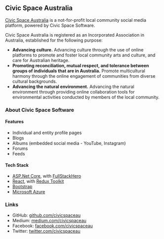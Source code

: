 ## Civic Space Australia

[Civic Space Australia](https://civicspace.au) is a not-for-profit local community social media platform, powered by Civic Space Software.

Civic Space Australia is registered as an Incorporated Association in Australia, established for the following purpose:

- **Advancing culture.** Advancing culture through the use of online platforms to promote and foster local community arts and culture, and care for Australian heritage.
- **Promoting reconciliation, mutual respect, and tolerance between groups of individuals that are in Australia.** Promote multicultural harmony through the online engagement of communities from diverse cultural backgrounds.
- **Advancing the natural environment.** Advancing the natural environment through providing online collaboration tools for environmental activities conducted by members of the local community.

### About Civic Space Software

#### Features

- Individual and entity profile pages
- Blogs
- Albums (embedded social media - YouTube, Instagram)
- Forums
- Feeds

#### Tech Stack

- [ASP.Net Core](https://docs.microsoft.com/en-us/aspnet/core/?view=aspnetcore-6.0), with [FullStackHero](https://fullstackhero.net/)
- [React](https://reactjs.org/), with [Redux Toolkit](https://redux-toolkit.js.org/)
- [Bootstrap](https://getbootstrap.com/)
- [Microsoft Azure](https://azure.microsoft.com/en-au/)

### Links

- GitHub: [github.com/civicspaceau](https://github.com/civicspaceau)
- Medium: [medium.com/civicspaceau](https://medium.com/@civicspaceau)
- Facebook: [facebook.com/civicspaceau](https://facebook.com/civicspaceau)
- Twitter: [twitter.com/civicspaceau](https://twitter.com/civicspaceau)
